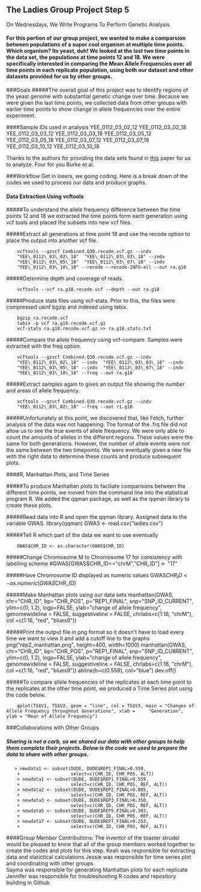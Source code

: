 ## The Ladies Group Project Step 5 
On Wednesdays, We Write Programs To Perform Genetic Analysis

#### For this portion of our group project, we wanted to make a comparsion between populations of a super cool organism at multiple time points. Which organism? Its yeast, duh! We looked at the last two time points in the data set, the populations at time points 12 and 18. We were specifically interested in comparing the Mean Allele Frequencies over all time points in each replicate population, using both our dataset and other datasets provided for us by other groups. 


###Goals
#####The overall goal of this project was to identify regions of the yeast genome with substantial genetic change over time. Because we were given the last time points, we collected data from other groups with earlier time points to show change in allele frequencies over the entire experiment.

####Sample IDs used in analysis
    YEE_0112_03_02_12
    YEE_0112_03_02_18
    YEE_0112_03_03_12
    YEE_0112_03_03_18
    YEE_0112_03_05_12
    YEE_0112_03_05_18
    YEE_0112_03_07_12
    YEE_0112_03_07_18
    YEE_0112_03_10_12
    YEE_0112_03_10_18

Thanks to the authors for providing the data sets found in [this](http://www.ncbi.nlm.nih.gov/pubmed/25172959) paper for us to analyze. Four for you Burke et al.

###Workflow
Get in losers, we going coding. Here is a break down of the codes we used to process our data and produce graphs.

#### Data Extraction Using vcftools
#####To understand the allele frequency difference between the time points 12 and 18 we extracted the time points form each generation using vcf tools and placed the subsets into new vcf files. 

#####Extract all generations at time point 18 and use the recode option to place the output into another vcf file.

        vcftools --gzvcf Combined.Q30.recode.vcf.gz --indv
        "YEE\_0112\_03\_02\_18"  "YEE\_0112\_03\_03\_18" --indv
        "YEE\_0112\_03\_05\_18"  "YEE\_0112\_03\_07\_18" --indv
        "YEE\_0112\_03\_10\_18" --recode --recode-INFO-all --out ra.g18

#####Determine depth and coverage of reads.

        vcftools --vcf ra.g18.recode.vcf --depth --out ra.g18

#####Produce stats files using vcf-stats. Prior to this, the files were compressed usinf bgzip and indexed using tabix.

        bgzip ra.recode.vcf
        tabix -p vcf ra.g18.recode.vcf.gz
        vcf-stats ra.g18.recode.vcf.gz >> ra.g18.stats.txt

#####Compare the allele frequency using vcf-compare. Samples were extracted with the freq option.

        vcftools --gzvcf Combined.Q30.recode.vcf.gz --indv
        "YEE\_0112\_03\_02\_18" --indv  "YEE\_0112\_03\_03\_18" --indv
        "YEE\_0112\_03\_05\_18" --indv  "YEE\_0112\_03\_07\_18" --indv
        "YEE\_0112\_03\_10\_18" --freq --out ra.g18
        
#####Extract samples again to gives an output file showing the number and areas of allele frequency.

        vcftools --gzvcf Combined.Q30.recode.vcf.gz --indv
        "YEE\_0112\_03\_02\_18" --freq --out r1.g18

#####Unfortunately at this point, we discovered that, like Fetch, further analysis of the data was not happening. The format of the .frq file did not allow us to see the true events of allele frequency. We were only able to count the amounts of alleles in the different regions. These values were the same for both generations. However, the number of allele events were not the same between the two timepoints. We were eventually given a new file with the right data to determine these counts and produce subsequent plots. 

####R, Manhattan Plots, and Time Series

#####To produce Manhattan plots to faciliate comparisons between the different time points, we moved from the command line into the statistical program R. We added the qqman package, as well as the qqman library to create these plots.

#####Read data into R and open the qqman library. Assigned data to the variable GWAS.
        library(qqman)
        GWAS <- read.csv("ladies.csv")

#####Tell R which part of the data we want to use eventually
   
        GWAS$CHR_ID <- as.character(GWAS$CHR_ID)

#####Change Chromosome M to Chromosome 17 for consistency with labelling scheme
        #GWAS[GWAS$CHR_ID=="chrM","CHR_ID"] <- "17"

#####Have Chromosome ID displayed as numeric values
        GWAS$CHR_ID <- as.numeric(GWAS$CHR_ID)

#####Make Manhattan plots using our data sets
        manhattan(GWAS, chr="CHR_ID", bp="CHR_POS", p="REP1_FINAL", snp="SNP_ID_CURRENT", ylim=c(0, 1.2), logp=FALSE, ylab="change of allele frequency", genomewideline = FALSE, suggestiveline = FALSE, chrlabs=c(1:16, "chrM"), col =c(1:16, "red", "blues9"))

#####Print the output file in png format so it doesn't have to load every time we want to view it and add a cutoff line to the graphs
        png("rep2_manhattan.png", height=400, width=1000)
        manhattan(GWAS, chr="CHR_ID", bp="CHR_POS", p="REP1_FINAL", snp="SNP_ID_CURRENT", ylim=c(0, 1.2), logp=FALSE, ylab="change of allele frequency", genomewideline = FALSE, suggestiveline = FALSE, chrlabs=c(1:16, "chrM"), col =c(1:16, "red", "blues9"))
        abline(h=c(0.559), col="blue")
        dev.off()

#####To compare allele frequencies of the replicates at each time point to the replicates at the other time point, we produced a Time Series plot using the code below. 

        qplot(TS$V1, TS$V2, geom = "line", col = TS$V3, main = "Changes of Allele Frequency throughout Generations", xlab =     "Generation", ylab = "Mean of Allele Frequency")
 
 

###Collaborations with Other Groups
##### Sharing is not a carb, so we shared our data with other groups to help them complete their projects. Below is the code we used to prepare the data to share with other groups.

       > newdata1 <- subset(DUDE, DUDE$REP1_FINAL>0.559, 
        +                   select=c(CHR_ID, CHR_POS, ALT))
        > newdata1 <- subset(DUDE, DUDE$REP1_FINAL>0.559, 
        +                   select=c(CHR_ID, CHR_POS, REF, ALT))
        > newdata2 <- subset(DUDE, DUDE$REP2_FINAL>0.805, 
        +                   select=c(CHR_ID, CHR_POS, REF, ALT))
        > newdata3 <- subset(DUDE, DUDE$REP3_FINAL>0.350, 
        +                   select=c(CHR_ID, CHR_POS, REF, ALT))
        > newdata5 <- subset(DUDE, DUDE$REP5_FINAL>0.303, 
        +                   select=c(CHR_ID, CHR_POS, REF, ALT))
        > newdata7 <- subset(DUDE, DUDE$REP7_FINAL>0.253, 
        +                   select=c(CHR_ID, CHR_POS, REF, ALT))

####Group Member Contributions:
The inventor of the toaster strudel would be pleased to know that all of the group members worked together to create the codes and plots for this step. 
      Keah was responsible for extracting data and statictical calculations
      Jessie was responsible for time series plot and coordinating with other groups  
      Sayma was responsible for generating Manhattan plots for each replicate
      Jennifer was responsible for troubleshooting R codes and repository building in Github 


